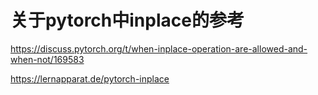 # 关于pytorch中inplace的参考

https://discuss.pytorch.org/t/when-inplace-operation-are-allowed-and-when-not/169583

https://lernapparat.de/pytorch-inplace
